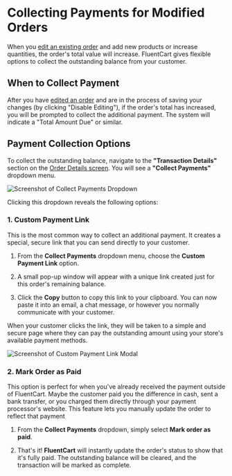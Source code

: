 # Collecting Payments for Modified Orders

When you [edit an existing order](/guide/store-management/orders-management/editing-existing-orders) and add new products or increase quantities, the order's total value will increase. FluentCart gives flexible options to collect the outstanding balance from your customer.

## When to Collect Payment

After you have [edited an order](/guide/store-management/orders-management/editing-existing-orders) and are in the process of saving your changes (by clicking "Disable Editing"), if the order's total has increased, you will be prompted to collect the additional payment. The system will indicate a "Total Amount Due" or similar.

## Payment Collection Options

To collect the outstanding balance, navigate to the **"Transaction Details"** section on the [Order Details screen](/guide/store-management/orders-management/order-details-overview). You will see a **"Collect Payments"** dropdown menu.

![Screenshot of Collect Payments Dropdown](/images/store-management/collecting-payments/collect-payments-dropdown.png)


Clicking this dropdown reveals the following options:

### 1. Custom Payment Link

This is the most common way to collect an additional payment. It creates a special, secure link that you can send directly to your customer.

1. From the **Collect Payments** dropdown menu, choose the **Custom Payment Link** option.

2. A small pop-up window will appear with a unique link created just for this order's remaining balance.

3. Click the **Copy** button to copy this link to your clipboard. You can now paste it into an email, a chat message, or however you normally communicate with your customer.

When your customer clicks the link, they will be taken to a simple and secure page where they can pay the outstanding amount using your store's available payment methods.

![Screenshot of Custom Payment Link Modal](/images/store-management/collecting-payments/custom-payment-link-modal.png)

### 2. Mark Order as Paid

This option is perfect for when you've already received the payment outside of FluentCart. Maybe the customer paid you the difference in cash, sent a bank transfer, or you charged them directly through your payment processor's website. This feature lets you manually update the order to reflect that payment

1. From the **Collect Payments** dropdown, simply select **Mark order as paid**.

2. That's it! **FluentCart** will instantly update the order's status to show that it's fully paid. The outstanding balance will be cleared, and the transaction will be marked as complete.

